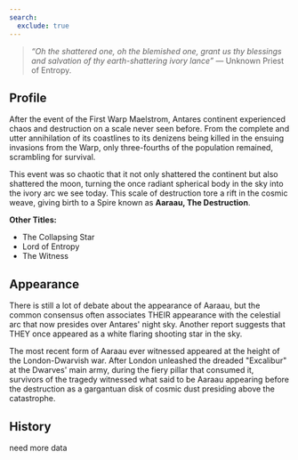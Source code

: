 ```yaml
---
search:
  exclude: true
---
```


> *“Oh the shattered one, oh the blemished one, grant us thy blessings and salvation of thy earth-shattering ivory lance” —* Unknown Priest of Entropy.

## Profile

After the event of the First Warp Maelstrom, Antares continent experienced chaos and destruction on a scale never seen before. From the complete and utter annihilation of its coastlines to its denizens being killed in the ensuing invasions from the Warp, only three-fourths of the population remained, scrambling for survival.

This event was so chaotic that it not only shattered the continent but also shattered the moon, turning the once radiant spherical body in the sky into the ivory arc we see today. This scale of destruction tore a rift in the cosmic weave, giving birth to a Spire known as **Aaraau, The Destruction**.

**Other Titles:**

- The Collapsing Star
- Lord of Entropy
- The Witness

## Appearance

There is still a lot of debate about the appearance of Aaraau, but the common consensus often associates THEIR appearance with the celestial arc that now presides over Antares' night sky. Another report suggests that THEY once appeared as a white flaring shooting star in the sky.

The most recent form of Aaraau ever witnessed appeared at the height of the London-Dwarvish war. After London unleashed the dreaded "Excalibur" at the Dwarves' main army, during the fiery pillar that consumed it, survivors of the tragedy witnessed what said to be Aaraau appearing before the destruction as a gargantuan disk of cosmic dust presiding above the catastrophe.

## History

need more data